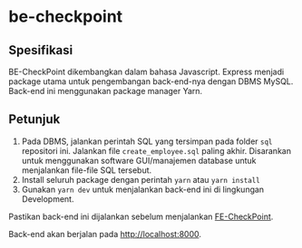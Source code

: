 # be-checkpoint

## Spesifikasi
BE-CheckPoint dikembangkan dalam bahasa Javascript.
Express menjadi package utama untuk pengembangan back-end-nya dengan DBMS MySQL.
Back-end ini menggunakan package manager Yarn.

## Petunjuk

1. Pada DBMS, jalankan perintah SQL yang tersimpan pada folder `sql` repositori ini.
Jalankan file `create_employee.sql` paling akhir.
Disarankan untuk menggunakan software GUI/manajemen database untuk menjalankan file-file SQL tersebut.
2. Install seluruh package dengan perintah `yarn` atau `yarn install`
3. Gunakan `yarn dev` untuk menjalankan back-end ini di lingkungan Development.

Pastikan back-end ini dijalankan sebelum menjalankan [FE-CheckPoint](https://github.com/bobbyjoe91/fe-checkpoint).

Back-end akan berjalan pada [http://localhost:8000](http://localhost:8000).
